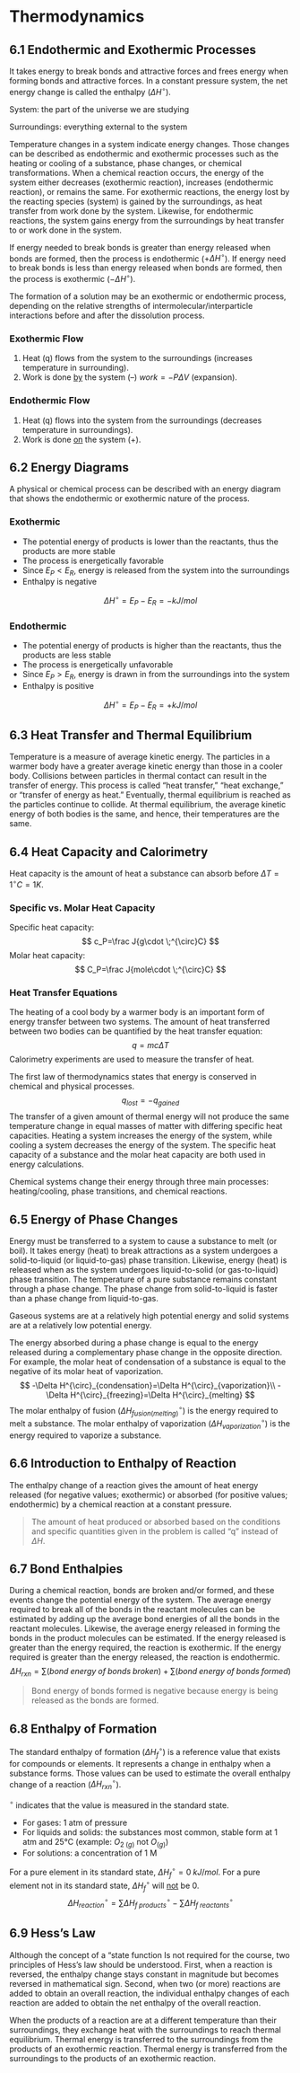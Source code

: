# Thermodynamics

## 6.1 Endothermic and Exothermic Processes

It takes energy to break bonds and attractive forces and frees energy when forming bonds and attractive forces. In a constant pressure system, the net energy change is called the enthalpy ($\Delta H^{\circ}$).

System: the part of the universe we are studying

Surroundings: everything external to the system

Temperature changes in a system indicate energy changes. Those changes can be described as endothermic and exothermic processes such as the heating or cooling of a substance, phase changes, or chemical transformations. 
When a chemical reaction occurs, the energy of the system either decreases (exothermic reaction), increases (endothermic reaction), or remains the same. For exothermic reactions, the energy lost by the reacting species (system) is gained by the surroundings, as heat transfer from work done by the system. Likewise, for endothermic reactions, the system gains energy from the surroundings by heat transfer to or work done in the system. 

If energy needed to break bonds is greater than energy released when bonds are formed, then the process is endothermic ($+\Delta H^{\circ}$). If energy need to break bonds is less than energy released when bonds are formed, then the process is exothermic ($-\Delta H^{\circ}$).

The formation of a solution may be an exothermic or endothermic process, depending on the relative strengths of intermolecular/interparticle interactions before and after the dissolution process.

### Exothermic Flow

1. Heat (q) flows from the system to the surroundings (increases temperature in surrounding).
2. Work is done <u>by</u> the system (–) $work=-P\Delta V$ (expansion).

### Endothermic Flow

1. Heat (q) flows into the system from the surroundings (decreases temperature in surroundings).
2. Work is done <u>on</u> the system (+).

## 6.2 Energy Diagrams
A physical or chemical process can be described with an energy diagram that shows the endothermic or exothermic nature of the process.

### Exothermic

- The potential energy of products is lower than the reactants, thus the products are more stable
- The process is energetically favorable
- Since $E_P<E_R$, energy is released from the system into the surroundings
- Enthalpy is negative

$$
\Delta H^{\circ}=E_P-E_R=-kJ/mol
$$

### Endothermic

- The potential energy of products is higher than the reactants, thus the products are less stable
- The process is energetically unfavorable
- Since $E_P>E_R$, energy is drawn in from the surroundings into the system
-  Enthalpy is positive

$$
\Delta H^{\circ}=E_P-E_R=+kJ/mol
$$

## 6.3 Heat Transfer and Thermal Equilibrium
Temperature is a measure of average kinetic energy. The particles in a warmer body have a greater average kinetic energy than those in a cooler body. Collisions between particles in thermal contact can result in the transfer of energy. This process is called “heat transfer,” “heat exchange,” or “transfer of energy as heat.” Eventually, thermal equilibrium is reached as the particles continue to collide. At thermal equilibrium, the average kinetic energy of both bodies is the same, and hence, their temperatures are the same.

## 6.4 Heat Capacity and Calorimetry
Heat capacity is the amount of heat a substance can absorb before $\Delta T=1^{\circ}C=1K$.

### Specific vs. Molar Heat Capacity

Specific heat capacity: 
$$
c_P=\frac J{g\cdot \;^{\circ}C}
$$
Molar heat capacity:
$$
C_P=\frac J{mole\cdot \;^{\circ}C}
$$

### Heat Transfer Equations

The heating of a cool body by a warmer body is an important form of energy transfer between two systems. The amount of heat transferred between two bodies can be quantified by the heat transfer equation: 
$$
q=mc\Delta T
$$
Calorimetry experiments are used to measure the transfer of heat. 

The first law of thermodynamics states that energy is conserved in chemical and physical processes. 
$$
q_{lost}=-q_{gained}
$$
The transfer of a given amount of thermal energy will not produce the same temperature change in equal masses of matter with differing specific heat capacities. Heating a system increases the energy of the system, while cooling a system decreases the energy of the system. The specific heat capacity of a substance and the molar heat capacity are both used in energy calculations.

Chemical systems change their energy through three main processes: heating/cooling, phase transitions, and chemical reactions.

## 6.5 Energy of Phase Changes
Energy must be transferred to a system to cause a substance to melt (or boil). It takes energy (heat) to break attractions as a system undergoes a solid-to-liquid (or liquid-to-gas) phase transition. Likewise, energy (heat) is released when as the system undergoes liquid-to-solid (or gas-to-liquid) phase transition. The temperature of a pure substance remains constant through a phase change. The phase change from solid-to-liquid is faster than a phase change from liquid-to-gas.

Gaseous systems are at a relatively high potential energy and solid systems are at a relatively low potential energy.

The energy absorbed during a phase change is equal to the energy released during a complementary phase change in the opposite direction. For example, the molar heat of condensation of a substance is equal to the negative of its molar heat of vaporization.
$$
-\Delta H^{\circ}_{condensation}=\Delta H^{\circ}_{vaporization}\\
-\Delta H^{\circ}_{freezing}=\Delta H^{\circ}_{melting}
$$
The molar enthalpy of fusion ($\Delta H^{\circ}_{fusion(melting)}$) is the energy required to melt a substance. The molar enthalpy of vaporization ($\Delta H^{\circ}_{vaporization}$) is the energy required to vaporize a substance.

## 6.6 Introduction to Enthalpy of Reaction
The enthalpy change of a reaction gives the amount of heat energy released (for negative values; exothermic) or absorbed (for positive values; endothermic) by a chemical reaction at a constant pressure.

> The amount of heat produced or absorbed based on the conditions and specific quantities given in the problem is called “q” instead of $\Delta H$.

## 6.7 Bond Enthalpies
During a chemical reaction, bonds are broken and/or formed, and these events change the potential energy of the system. The average energy required to break all of the bonds in the reactant molecules can be estimated by adding up the average bond energies of all the bonds in the reactant molecules. Likewise, the average energy released in forming the bonds in the product molecules can be estimated. If the energy released is greater than the energy required, the reaction is exothermic. If the energy required is greater than the energy released, the reaction is endothermic. 
$$
\Delta H_{rxn}=\sum (bond\;energy\;of\;bonds\;broken)+\sum(bond\;energy\;of\;bonds\;formed)
$$

> Bond energy of bonds formed is negative because energy is being released as the bonds are formed.

## 6.8 Enthalpy of Formation

The standard enthalpy of formation ($\Delta H^{\circ}_f$) is a reference value that exists for compounds or elements. It represents a change in enthalpy when a substance forms. Those values can be used to estimate the overall enthalpy change of a reaction ($\Delta H_{rxn}^{\circ}$).

$^{\circ}$ indicates that the value is measured in the standard state. 

- For gases: 1 atm of pressure
- For liquids and solids: the substances most common, stable form at 1 atm and 25°C (example: $O_{2\;(g)}$ not $O_{(g)}$)
- For solutions: a concentration of 1 M

For a pure element in its standard state, $\Delta H^{\circ}_f=0\;kJ/mol$. For a pure element not in its standard state, $\Delta H_f^{\circ}$ will <u>not</u> be 0.
$$
\Delta H^{\circ}_{reaction}=\sum\Delta H_{f\;products}^{\circ}-\sum\Delta H_{f\;reactants}^{\circ}
$$

## 6.9 Hess’s Law
Although the concept of a “state function Is not required for the course, two principles of Hess’s law should be understood. First, when a reaction is reversed, the enthalpy change stays constant in magnitude but becomes reversed in mathematical sign. Second, when two (or more) reactions are added to obtain an overall reaction, the individual enthalpy changes of each reaction are added to obtain the net enthalpy of the overall reaction.

When the products of a reaction are at a different temperature than their surroundings, they exchange heat with the surroundings to reach thermal equilibrium. Thermal energy is transferred to the surroundings from the products of an exothermic reaction. Thermal energy is transferred from the surroundings to the products of an exothermic reaction. 